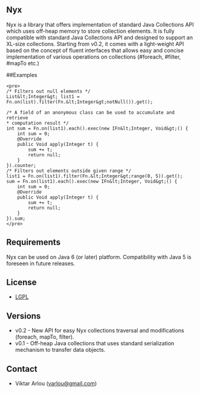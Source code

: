 ## Nyx

Nyx is a library that offers implementation of standard Java Collections API which uses off-heap memory to store collection elements. It is fully compatible with standard Java Collections API and designed to support an XL-size collections. 
Starting from v0.2, it comes with a light-weight API based on the concept of fluent interfaces that allows easy and concise implementation of various operations on collections (#foreach, #filter, #mapTo etc.)

##Examples
```
<pre>
/* Filters out null elements */
List&lt;Integer&gt; list1 = Fn.on(list).filter(Fn.&lt;Integer&gt;notNull()).get();

/* A field of an anonymous class can be used to accumulate and retrieve
* computation result */
int sum = Fn.on(list1).each().exec(new IFn&lt;Integer, Void&gt;() {
    int sum = 0;
    @Override
    public Void apply(Integer t) {
        sum += t;
        return null;
    }
}).counter;
/* Filters out elements outside given range */
list1 = Fn.on(list1).filter(Fn.&lt;Integer&gt;range(0, 5)).get();
sum = Fn.on(list1).each().exec(new IFn&lt;Integer, Void&gt;() {
    int sum = 0;
    @Override
    public Void apply(Integer t) {
        sum += t;
        return null;
    }
}).sum;
</pre>
```
## Requirements

Nyx can be used on Java 6 (or later) platform. Compatibility with Java 5 is foreseen in future releases. 

## License

* [LGPL](http://www.gnu.org/copyleft/lesser.html) 

## Versions

* v0.2 - New API for easy Nyx collections traversal and modifications (foreach, mapTo, filter). 
* v0.1 - Off-heap Java collections that uses standard serialization mechanism to transfer data objects.

## Contact

* Viktar Arlou (varlou@gmail.com)
